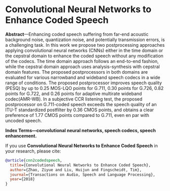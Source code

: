 # Convolutional Neural Networks to Enhance Coded Speech
**Abstract**—Enhancing coded speech suffering from far-end acoustic background noise, quantization noise, and potentially transmission errors, is a challenging task. In this work we propose two postprocessing approaches applying convolutional neural networks (CNNs) either in the time domain or the cepstral domain to enhance the coded speech without any modification of the codecs. The time domain approach follows an end-to-end fashion, while the cepstral domain approach uses analysis-synthesis with
cepstral domain features. The proposed postprocessors in both domains are evaluated for various narrowband and wideband speech codecs in a wide range of conditions. The proposed postprocessor improves speech quality (PESQ) by up to 0.25 MOS-LQO points for G.711, 0.30 points for G.726, 0.82 points for G.722, and 0.26 points for adaptive multirate wideband codec(AMR-WB). In a subjective CCR listening test, the proposed postprocessor on G.711-coded speech exceeds the speech quality of an ITU-T standardized postfilter by 0.36 CMOS points, and obtains a clear preference of 1.77 CMOS points compared to G.711, even en par with uncoded speech.

**Index Terms—convolutional neural networks, speech codecs, speech enhancement.**

If you use **Convolutional Neural Networks to Enhance Coded Speech** in your research, please cite:
```bibtex
@article{cnn2codedspeech,
  title={Convolutional Neural Networks to Enhance Coded Speech},
  author={Zhao, Ziyue and Liu, Huijun and Fingscheidt, Tim},
  journal={Transactions on Audio, Speech and Language Processing},
  year={2018}
}
```


